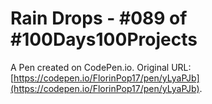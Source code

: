 # Rain Drops - #089 of #100Days100Projects 

A Pen created on CodePen.io. Original URL: [https://codepen.io/FlorinPop17/pen/yLyaPJb](https://codepen.io/FlorinPop17/pen/yLyaPJb).



